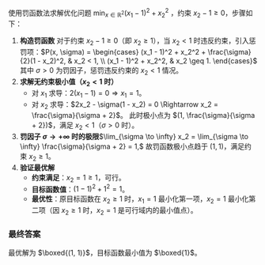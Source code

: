 使用罚函数法求解优化问题 $\min_{x \in \mathbb{R}^2} (x_1 - 1)^2 + x_2^2$ ，约束 $x_2 - 1 \geq 0$，步骤如下：
1. **构造罚函数** 对于约束 $x_2 - 1 \geq 0$（即 $x_2 \geq 1$），当 $x_2 < 1$ 时违反约束，引入惩罚项：$P(x, \sigma) = \begin{cases} (x_1 - 1)^2 + x_2^2 + \frac{\sigma}{2}(1 - x_2)^2, & x_2 < 1, \\ (x_1 - 1)^2 + x_2^2, & x_2 \geq 1. \end{cases}$ 其中 $\sigma > 0$ 为罚因子，惩罚违反约束的 $x_2 < 1$ 情况。
2. **求解无约束极小值（$x_2 < 1$ 时）**
    - 对 $x_1$ 求导：$2(x_1 - 1) = 0 \Rightarrow x_1 = 1$。
    - 对 $x_2$ 求导：$2x_2 - \sigma(1 - x_2) = 0 \Rightarrow x_2 = \frac{\sigma}{\sigma + 2}$。 此时极小点为 $(1, \frac{\sigma}{\sigma + 2})$，满足 $x_2 < 1$（$\sigma > 0$ 时）。
3. **罚因子 $\sigma \to +\infty$ 时的极限**$\lim_{\sigma \to \infty} x_2 = \lim_{\sigma \to \infty} \frac{\sigma}{\sigma + 2} = 1,$ 故罚函数极小点趋于 $(1, 1)$，满足约束 $x_2 \geq 1$。
4. **验证最优解**
    - **约束满足**：$x_2 = 1 \geq 1$，可行。
    - **目标函数值**：$(1-1)^2 + 1^2 = 1$。
    - **最优性**：原目标函数在 $x_2 \geq 1$ 时，$x_1 = 1$ 最小化第一项，$x_2 = 1$ 最小化第二项（因 $x_2 \geq 1$ 时，$x_2 = 1$ 是可行域内的最小值点）。
### 最终答案
最优解为 $\boxed{(1, 1)}$，目标函数最小值为 $\boxed{1}$。